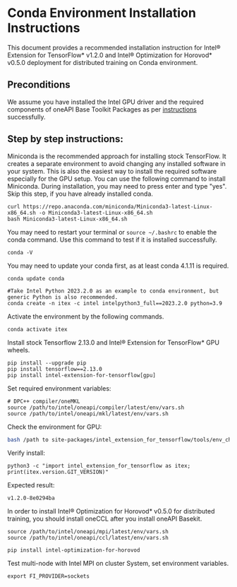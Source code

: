 # Conda Environment Installation Instructions

This document provides a recommended installation instruction for Intel® Extension for TensorFlow* v1.2.0 and Intel® Optimization for Horovod* v0.5.0 deployment for distributed training on Conda environment.    

## Preconditions
We assume you have installed the Intel GPU driver and the required components of oneAPI Base Toolkit Packages as per [instructions](../install_for_gpu.md#install_oneapi_base_toolkit_packages) successfully. 


## Step by step instructions:

Miniconda is the recommended approach for installing stock TensorFlow. It creates a separate environment to avoid changing any installed software in your system. This is also the easiest way to install the required software especially for the GPU setup.
You can use the following command to install Miniconda. During installation, you may need to press enter and type "yes". Skip this step, if you have already installed conda.

```
curl https://repo.anaconda.com/miniconda/Miniconda3-latest-Linux-x86_64.sh -o Miniconda3-latest-Linux-x86_64.sh
bash Miniconda3-latest-Linux-x86_64.sh
```

You may need to restart your terminal or `source ~/.bashrc` to enable the conda command. Use this command to test if it is installed successfully.
```
conda -V
```
You may need to update your conda first, as at least conda 4.1.11 is required.
```
conda update conda

#Take Intel Python 2023.2.0 as an example to conda environment, but generic Python is also recommended.
conda create -n itex -c intel intelpython3_full==2023.2.0 python=3.9
```

Activate the environment by the following commands.
```
conda activate itex
```
Install stock Tensorflow 2.13.0 and Intel® Extension for TensorFlow* GPU wheels.
```
pip install --upgrade pip
pip install tensorflow==2.13.0
pip install intel-extension-for-tensorflow[gpu]
```

Set required environment variables:

```
# DPC++ compiler/oneMKL
source /path/to/intel/oneapi/compiler/latest/env/vars.sh
source /path/to/intel/oneapi/mkl/latest/env/vars.sh
```

Check the environment for GPU:
```bash
bash /path to site-packages/intel_extension_for_tensorflow/tools/env_check.sh
```
Verify install:
```
python3 -c "import intel_extension_for_tensorflow as itex; print(itex.version.GIT_VERSION)"
```
Expected result:
```
v1.2.0-8e0294ba
```

In order to install Intel® Optimization for Horovod* v0.5.0 for distributed training, you should install oneCCL after you install oneAPI Basekit.

```
source /path/to/intel/oneapi/mpi/latest/env/vars.sh
source /path/to/intel/oneapi/ccl/latest/env/vars.sh

pip install intel-optimization-for-horovod
```

Test multi-node with Intel MPI on cluster System, set environment variables.
```
export FI_PROVIDER=sockets
```

